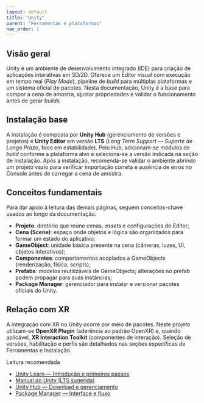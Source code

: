 ```yaml
---
layout: default
title: "Unity"
parent: "Ferramentas e plataformas"
nav_order: 1
---
```


## Visão geral
Unity é um ambiente de desenvolvimento integrado (IDE) para criação de aplicações interativas em 3D/2D. Oferece um Editor visual com execução em tempo real (*Play Mode*), pipeline de *build* para múltiplas plataformas e um sistema oficial de pacotes. Nesta documentação, Unity é a base para compor a cena de amostra, ajustar propriedades e validar o funcionamento antes de gerar *builds*.

## Instalação base
A instalação é composta por **Unity Hub** (gerenciamento de versões e projetos) e **Unity Editor** em versão **LTS** (*Long Term Support — Suporte de Longo Prazo*, foco em estabilidade). Pelo Hub, adicionam-se módulos de *build* conforme a plataforma alvo e seleciona-se a versão indicada na seção de Instalação. Após a instalação, recomenda-se validar o ambiente abrindo um projeto vazio para verificar importação correta e ausência de erros no Console antes de carregar a cena de amostra.

## Conceitos fundamentais
Para dar apoio à leitura das demais páginas, seguem conceitos-chave usados ao longo da documentação. 
- **Projeto**: diretório que reúne cenas, *assets* e configurações do Editor; 
- **Cena (Scene)**: espaço onde objetos e lógica são organizados para formar um estado do aplicativo; 
- **GameObject**: unidade básica presente na cena (câmeras, luzes, UI, objetos interativos); 
- **Componentes**: comportamentos acoplados a GameObjects (renderização, física, scripts); 
- **Prefabs**: modelos reutilizáveis de GameObjects; alterações no prefab podem propagar para suas instâncias; 
- **Package Manager**: gerenciador para instalar e versionar pacotes oficiais do Unity.

## Relação com XR
A integração com XR no Unity ocorre por meio de pacotes. Neste projeto utilizam-se **OpenXR Plugin** (aderência ao padrão OpenXR) e, quando aplicável, **XR Interaction Toolkit** (componentes de interação). Seleção de versões, habilitação e perfis são detalhados nas seções específicas de Ferramentas e Instalação.

Leitura recomendada  
- [Unity Learn — Introdução e primeiros passos](https://unity.com/pt/learn/get-started)  
- [Manual do Unity (LTS sugerida)](https://docs.unity3d.com/2022.3/Documentation/Manual/UnityManual.html)  
- [Unity Hub — Download e gerenciamento](https://unity.com/download)  
- [Package Manager — Interface e fluxo](https://docs.unity3d.com/Manual/upm-ui.html)

